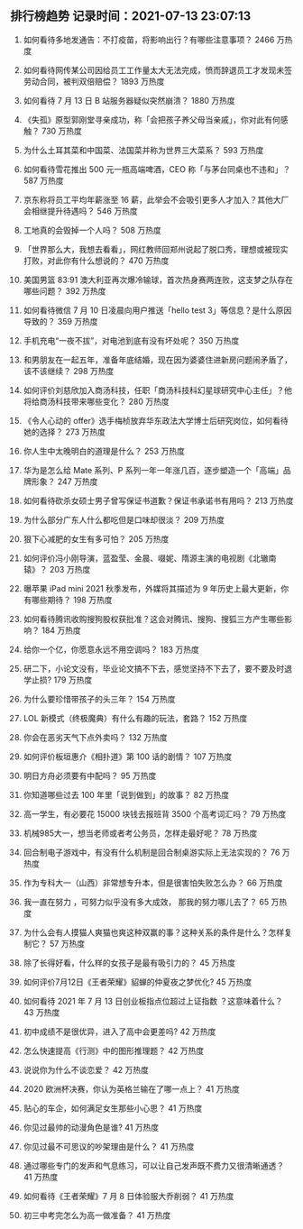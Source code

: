 
## 排行榜趋势 记录时间：2021-07-13 23:07:13
  
  1. 如何看待多地发通告：不打疫苗，将影响出行？有哪些注意事项？ 2466 万热度
    
  2. 如何看待网传某公司因给员工工作量太大无法完成，愤而辞退员工才发现未签劳动合同，被判双倍赔偿？ 1893 万热度
    
  3. 如何看待 7 月 13 日 B 站服务器疑似突然崩溃？ 1880 万热度
    
  4. 《失孤》原型郭刚堂寻亲成功，称「会把孩子养父母当亲戚」，你对此有何感触？ 730 万热度
    
  5. 为什么土耳其菜和中国菜、法国菜并称为世界三大菜系？ 593 万热度
    
  6. 如何看待雪花推出 500 元一瓶高端啤酒，CEO 称「与茅台同桌也不违和」？ 587 万热度
    
  7. 京东称将员工平均年薪涨至 16 薪，此举会不会吸引更多人才加入？其他大厂会相继提升待遇吗？ 546 万热度
    
  8. 工地真的会毁掉一个人吗？ 508 万热度
    
  9. 「世界那么大，我想去看看」，网红教师回郑州说起了脱口秀，理想或被现实打败，对此你有什么想说的？ 470 万热度
    
  10. 美国男篮 83:91 澳大利亚再次爆冷输球，首次热身赛两连败，这支梦之队存在哪些问题？ 392 万热度
    
  11. 如何看待微信 7 月 10 日凌晨向用户推送「hello test 3」等信息？是什么原因导致的？ 359 万热度
    
  12. 手机充电“一夜不拔”，对电池到底有没有坏处呢？ 350 万热度
    
  13. 和男朋友在一起五年，准备年底结婚，现在因为婆婆住进新房问题闹矛盾了，该不该继续？ 298 万热度
    
  14. 如何评价刘慈欣加入商汤科技，任职「商汤科技科幻星球研究中心主任」？他将给商汤科技带来哪些变化？ 280 万热度
    
  15. 《令人心动的 offer》选手梅桢放弃华东政法大学博士后研究岗位，如何看待她的选择？ 273 万热度
    
  16. 你人生中太晚明白的道理是什么？ 253 万热度
    
  17. 华为是怎么给 Mate 系列、P 系列一年一年涨几百，逐步塑造一个「高端」品牌形象？ 247 万热度
    
  18. 如何看待砍杀女硕士男子曾写保证书道歉？保证书承诺书有用吗？ 213 万热度
    
  19. 为什么部分广东人什么都吃但是口味却很淡？ 209 万热度
    
  20. 狠下心减肥的女生有多可怕？ 205 万热度
    
  21. 如何评价冯小刚导演，蓝盈莹、金晨、啜妮、隋源主演的电视剧《北辙南辕》？ 203 万热度
    
  22. 曝苹果 iPad mini 2021 秋季发布，外媒将其描述为 9 年历史上最大更新，你有哪些期待？ 198 万热度
    
  23. 如何看待腾讯收购搜狗股权获批准？这会对腾讯、搜狗、搜狐三方产生哪些影响？ 184 万热度
    
  24. 给你一个亿，你愿意永远不用空调吗？ 183 万热度
    
  25. 研二下，小论文没有，毕业论文搞不下去，感觉坚持不下去了，要不要及时退学止损 ​? 179 万热度
    
  26. 为什么要珍惜带孩子的头三年？ 154 万热度
    
  27. LOL 新模式（终极魔典）有什么有趣的玩法，套路？ 152 万热度
    
  28. 你会在恶劣天气下点外卖吗？ 132 万热度
    
  29. 如何评价板垣惠介《相扑道》第 100 话的剧情？ 107 万热度
    
  30. 明日方舟必须要有中配吗？ 95 万热度
    
  31. 你知道哪些过去 100 年里「说到做到」的故事？ 82 万热度
    
  32. 高一学生，有必要花 15000 块钱去报班背 3500 个高考词汇吗？ 79 万热度
    
  33. 机械985大一，想当老师或者考公务员，怎样走最好呢？ 78 万热度
    
  34. 回合制电子游戏中，有没有什么机制是回合制桌游实际上无法实现的？ 76 万热度
    
  35. 作为专科大一（山西）非常想专升本，但是很害怕失败怎么办？ 66 万热度
    
  36. 我一直在努力 ，可努力似乎没有多大成效， 那我的努力哪儿去了？ 65 万热度
    
  37. 为什么会有人摸猫人爽猫也爽这种双赢的事？这种关系的条件是什么？怎样复制它？ 57 万热度
    
  38. 除了长得好看，什么样的女孩子是最有吸引力的？ 45 万热度
    
  39. 如何评价7月12日《王者荣耀》貂蝉的仲夏夜之梦优化? 45 万热度
    
  40. 如何看待 2021 年 7 月 13 日创业板指点位超过上证指数 ？这意味着什么？ 43 万热度
    
  41. 初中成绩不是很优异，进入了高中会更差吗? 42 万热度
    
  42. 怎么快速提高《行测》中的图形推理题？ 42 万热度
    
  43. 说说你为什么不谈恋爱？ 42 万热度
    
  44. 2020 欧洲杯决赛，你认为英格兰输在了哪一点上？ 41 万热度
    
  45. 贴心的车企，如何满足女生那些小心思？ 41 万热度
    
  46. 你见过最帅的动漫角色是谁? 41 万热度
    
  47. 你见过最不可思议的吵架理由是什么？ 41 万热度
    
  48. 通过哪些专门的发声和气息练习，可以让自己发声既不费力又很清晰通透？ 41 万热度
    
  49. 如何看待《王者荣耀》7 月 8 日体验服大乔削弱？ 41 万热度
    
  50. 初三中考完怎么为高一做准备？ 41 万热度
    